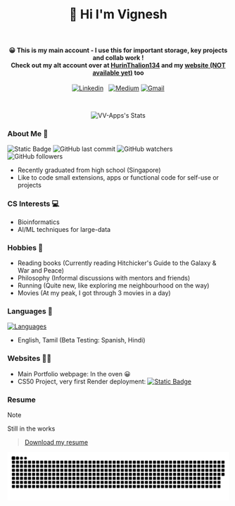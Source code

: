 <h1 align='center'>
  👋 Hi I'm Vignesh
</h1>

<br>

<h4 align="center">
  😀 This is my main account - I use this for important storage, key projects and collab work !
  <br>Check out my alt account over at <a href="https://github.com/VV-Apps">HurinThalion134</a> and my <a href="">website (NOT available yet)</a> too  </br>
</h4>

<p align='center'>
  <a href="https://www.linkedin.com/in/vignesh-nush/"><img alt="Linkedin" src="https://img.shields.io/badge/LinkedIn-0077B5?style=for-the-badge&logo=linkedin&logoColor=white" /></a>
  &nbsp;
  <a href="https://medium.com/@tarannatar13"><img alt="Medium" src="https://img.shields.io/badge/Medium-12100E?style=for-the-badge&logo=medium&logoColor=white" /></a>
 <a href="mailto:tarannatar13@gmail.com"><img alt="Gmail" src="https://img.shields.io/badge/Gmail-D14836?style=for-the-badge&logo=gmail&logoColor=white" /></a>

</p>
<br />

<p align='center'>
<img src="https://github-readme-stats.vercel.app/api?username=Tar-Annatar&theme=vue-dark&show_icons=true&hide_border=true&count_private=true" alt="VV-Apps's Stats">
</p>

### About Me 🌟
![Static Badge](https://img.shields.io/badge/NUSH_Alumni-blue)
![GitHub last commit](https://img.shields.io/github/last-commit/Tar-Annatar/Tar-Annatar)
![GitHub watchers](https://img.shields.io/github/watchers/Tar-Annatar/Tar-Annatar)
![GitHub followers](https://img.shields.io/github/followers/Tar-Annatar)

 - Recently graduated from high school (Singapore)
 - Like to code small extensions, apps or functional code for self-use or projects

### CS Interests 💻
  - Bioinformatics
  - AI/ML techniques for large-data

### Hobbies 🙌
  - Reading books (Currently reading Hitchicker's Guide to the Galaxy & War and Peace)
  - Philosophy (Informal discussions with mentors and friends)
  - Running (Quite new, like exploring me neighbourhood on the way)
  - Movies (At my peak, I got through 3 movies in a day)

### Languages 📣
[![Languages](https://skillicons.dev/icons?i=py,github,git,mysql,java,html,css,bootstrap)](https://skillicons.dev)
  - English, Tamil (Beta Testing: Spanish, Hindi)

### Websites 👨‍💻
  - Main Portfolio webpage: In the oven 😀
  - CS50 Project, very first Render deployment: [![Static Badge](https://img.shields.io/badge/LINK-blue)](https://base-station-hl7p.onrender.com/login)
### Resume
> [!NOTE]
> Still in the works

> <a href="" download>Download my resume</a>

 
<picture>
  <source
    media="(prefers-color-scheme: dark)"
    srcset="https://raw.githubusercontent.com/Tar-Annatar/Tar-Annatar/output/github-contribution-grid-snake-dark.svg"
  />
  <source
    media="(prefers-color-scheme: light)"
    srcset="https://raw.githubusercontent.com/Tar-Annatar/Tar-Annatar/output/github-contribution-grid-snake.svg"
  />
  <img
    alt="github contribution grid snake animation"
    src="https://raw.githubusercontent.com/Tar-Annatar/Tar-Annatar/output/github-contribution-grid-snake.svg"
  />
</picture>
